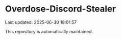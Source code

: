 # Overdose-Discord-Stealer

Last updated: 2025-06-30 18:01:57

This repository is automatically maintained.
